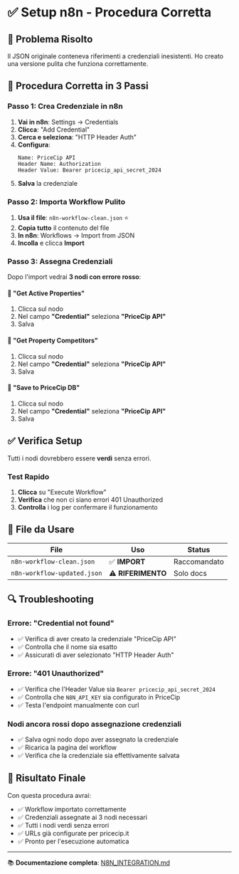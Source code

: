 # ✅ Setup n8n - Procedura Corretta

## 🚨 Problema Risolto

Il JSON originale conteneva riferimenti a credenziali inesistenti. Ho creato una versione pulita che funziona correttamente.

## 🎯 Procedura Corretta in 3 Passi

### Passo 1: Crea Credenziale in n8n

1. **Vai in n8n**: Settings → Credentials
2. **Clicca**: "Add Credential"
3. **Cerca e seleziona**: "HTTP Header Auth"
4. **Configura**:
   ```
   Name: PriceCip API
   Header Name: Authorization
   Header Value: Bearer pricecip_api_secret_2024
   ```
5. **Salva** la credenziale

### Passo 2: Importa Workflow Pulito

1. **Usa il file**: `n8n-workflow-clean.json` ⭐
2. **Copia tutto** il contenuto del file
3. **In n8n**: Workflows → Import from JSON
4. **Incolla** e clicca **Import**

### Passo 3: Assegna Credenziali

Dopo l'import vedrai **3 nodi con errore rosso**:

#### 🔴 "Get Active Properties"
1. Clicca sul nodo
2. Nel campo **"Credential"** seleziona **"PriceCip API"**
3. Salva

#### 🔴 "Get Property Competitors"  
1. Clicca sul nodo
2. Nel campo **"Credential"** seleziona **"PriceCip API"**
3. Salva

#### 🔴 "Save to PriceCip DB"
1. Clicca sul nodo
2. Nel campo **"Credential"** seleziona **"PriceCip API"**
3. Salva

## ✅ Verifica Setup

Tutti i nodi dovrebbero essere **verdi** senza errori.

### Test Rapido
1. **Clicca** su "Execute Workflow"
2. **Verifica** che non ci siano errori 401 Unauthorized
3. **Controlla** i log per confermare il funzionamento

## 📁 File da Usare

| File | Uso | Status |
|------|-----|--------|
| `n8n-workflow-clean.json` | ✅ **IMPORT** | Raccomandato |
| `n8n-workflow-updated.json` | ⚠️ **RIFERIMENTO** | Solo docs |

## 🔍 Troubleshooting

### Errore: "Credential not found"
- ✅ Verifica di aver creato la credenziale "PriceCip API"
- ✅ Controlla che il nome sia esatto
- ✅ Assicurati di aver selezionato "HTTP Header Auth"

### Errore: "401 Unauthorized"
- ✅ Verifica che l'Header Value sia `Bearer pricecip_api_secret_2024`
- ✅ Controlla che `N8N_API_KEY` sia configurato in PriceCip
- ✅ Testa l'endpoint manualmente con curl

### Nodi ancora rossi dopo assegnazione credenziali
- ✅ Salva ogni nodo dopo aver assegnato la credenziale
- ✅ Ricarica la pagina del workflow
- ✅ Verifica che la credenziale sia effettivamente salvata

## 🎉 Risultato Finale

Con questa procedura avrai:
- ✅ Workflow importato correttamente
- ✅ Credenziali assegnate ai 3 nodi necessari
- ✅ Tutti i nodi verdi senza errori
- ✅ URLs già configurate per pricecip.it
- ✅ Pronto per l'esecuzione automatica

---

📚 **Documentazione completa**: [N8N_INTEGRATION.md](../guides/N8N_INTEGRATION.md)

